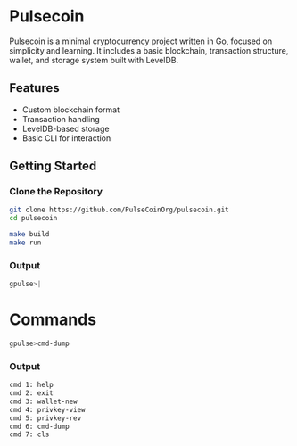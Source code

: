 # Pulsecoin

Pulsecoin is a minimal cryptocurrency project written in Go, focused on simplicity and learning. It includes a basic blockchain, transaction structure, wallet, and storage system built with LevelDB.

## Features

- Custom blockchain format
- Transaction handling
- LevelDB-based storage
- Basic CLI for interaction

## Getting Started

### Clone the Repository

```bash
git clone https://github.com/PulseCoinOrg/pulsecoin.git
cd pulsecoin
```

```bash
make build
make run
```

### Output
```bash
gpulse>|
```

# Commands
```bash
gpulse>cmd-dump
```

### Output
```bash
cmd 1: help
cmd 2: exit
cmd 3: wallet-new
cmd 4: privkey-view
cmd 5: privkey-rev
cmd 6: cmd-dump
cmd 7: cls
```